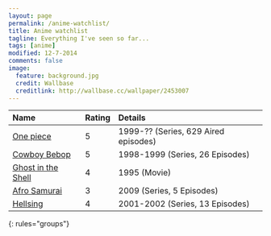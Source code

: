 ```yaml
---
layout: page
permalink: /anime-watchlist/
title: Anime watchlist
tagline: Everything I've seen so far...
tags: [anime]
modified: 12-7-2014
comments: false
image:
  feature: background.jpg
  credit: Wallbase
  creditlink: http://wallbase.cc/wallpaper/2453007
---
```


| Name    | Rating | Details |
|:--------|:-------|:--------|
| [One piece](http://anidb.net/perl-bin/animedb.pl?show=anime&aid=69)   | 5   | 1999-?? (Series, 629 Aired episodes)  |
| [Cowboy Bebop](http://anidb.net/perl-bin/animedb.pl?show=anime&aid=23)| 5   | 1998-1999 (Series, 26 Episodes)   |
| [Ghost in the Shell](http://anidb.net/perl-bin/animedb.pl?show=anime&aid=61)| 4   | 1995 (Movie)   |
| [Afro Samurai](http://anidb.net/perl-bin/animedb.pl?show=anime&aid=2656)     | 3  | 2009 (Series, 5 Episodes) |
| [Hellsing](http://anidb.net/perl-bin/animedb.pl?show=anime&aid=32)  | 4  | 2001-2002 (Series, 13 Episodes)   |
{: rules="groups"}
